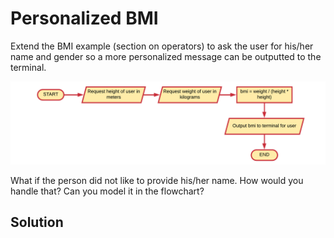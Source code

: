 # Personalized BMI

Extend the BMI example (section on operators) to ask the user for his/her name and gender so a more personalized message can be outputted to the terminal.

![BMI Example](./img/flowchart_bmi.png)

What if the person did not like to provide his/her name. How would you handle that? Can you model it in the flowchart?

## Solution

<!-- Place your solution here. You can remove this comment -->
